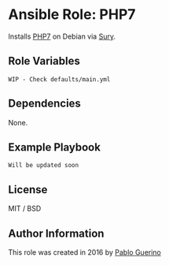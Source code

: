 # Ansible Role: PHP7

Installs [PHP7](http://php.net/) on Debian via [Sury](https://deb.sury.org/).

## Role Variables

```WIP - Check defaults/main.yml```

## Dependencies

None.

## Example Playbook

```Will be updated soon```

## License

MIT / BSD

## Author Information

This role was created in 2016 by [Pablo Guerino](https://github.com/pabloguerino)
